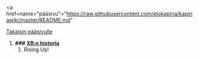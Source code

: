 
<a href=name="pääsivu">"https://raw.githubusercontent.com/elokapina/kapinawiki/master/README.md"

[Takaisin pääsivulle](#pääsivu)

1. **### [XR:n historia](#1)**
    1.	Rising Up!